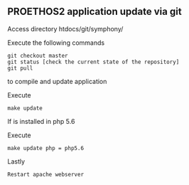 PROETHOS2 application update via git
------------------------------

Access directory 
	htdocs/git/symphony/
	

Execute the following commands

    git checkout master
    git status [check the current state of the repository]
    git pull

to compile and update application

Execute

	make update

If is installed in php 5.6

Execute   

	make update php = php5.6

Lastly

	Restart apache webserver
 
